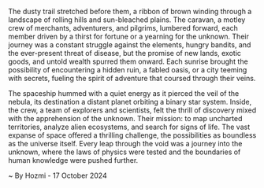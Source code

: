 
The dusty trail stretched before them, a ribbon of brown winding through a landscape of rolling hills and sun-bleached plains. The caravan, a motley crew of merchants, adventurers, and pilgrims, lumbered forward, each member driven by a thirst for fortune or a yearning for the unknown. Their journey was a constant struggle against the elements, hungry bandits, and the ever-present threat of disease, but the promise of new lands, exotic goods, and untold wealth spurred them onward. Each sunrise brought the possibility of encountering a hidden ruin, a fabled oasis, or a city teeming with secrets, fueling the spirit of adventure that coursed through their veins. 

The spaceship hummed with a quiet energy as it pierced the veil of the nebula, its destination a distant planet orbiting a binary star system. Inside, the crew, a team of explorers and scientists, felt the thrill of discovery mixed with the apprehension of the unknown. Their mission: to map uncharted territories, analyze alien ecosystems, and search for signs of life. The vast expanse of space offered a thrilling challenge, the possibilities as boundless as the universe itself. Every leap through the void was a journey into the unknown, where the laws of physics were tested and the boundaries of human knowledge were pushed further. 

~ By Hozmi - 17 October 2024

